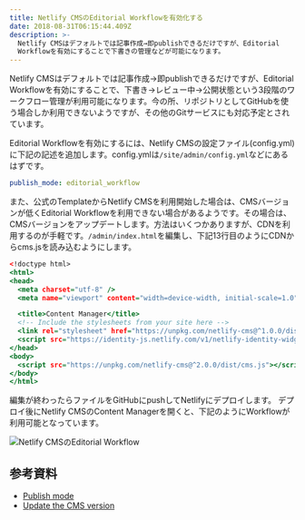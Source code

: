 ```yaml
---
title: Netlify CMSのEditorial Workflowを有効化する
date: 2018-08-31T06:15:44.409Z
description: >-
  Netlify CMSはデフォルトでは記事作成→即publishできるだけですが、Editorial
  Workflowを有効にすることで下書きの管理などが可能になります。
---
```

Netlify CMSはデフォルトでは記事作成→即publishできるだけですが、Editorial Workflowを有効にすることで、下書き→レビュー中→公開状態という3段階のワークフロー管理が利用可能になります。今の所、リポジトリとしてGitHubを使う場合しか利用できないようですが、その他のGitサービスにも対応予定とされています。

Editorial Workflowを有効にするには、Netlify CMSの設定ファイル(config.yml)に下記の記述を追加します。config.ymlは`/site/admin/config.yml`などにあるはずです。

```yaml:config.yml
publish_mode: editorial_workflow
```

また、公式のTemplateからNetlify CMSを利用開始した場合は、CMSバージョンが低くEditorial Workflowを利用できない場合があるようです。その場合は、CMSバージョンをアップデートします。方法はいくつかありますが、CDNを利用するのが手軽です。`/admin/index.html`を編集し、下記13行目のようにCDNからcms.jsを読み込むようにします。

```html:admin/index.html
<!doctype html>
<html>
<head>
  <meta charset="utf-8" />
  <meta name="viewport" content="width=device-width, initial-scale=1.0" />

  <title>Content Manager</title>
  <!-- Include the stylesheets from your site here -->
  <link rel="stylesheet" href="https://unpkg.com/netlify-cms@^1.0.0/dist/cms.css" />
  <script src="https://identity-js.netlify.com/v1/netlify-identity-widget.js"></script>
</head>
<body>
  <script src="https://unpkg.com/netlify-cms@^2.0.0/dist/cms.js"></script>
</body>
</html>
```

編集が終わったらファイルをGitHubにpushしてNetlifyにデプロイします。
デプロイ後にNetlify CMSのContent Managerを開くと、下記のようにWorkflowが利用可能となっています。

![Netlify CMSのEditorial Workflow](/img/ss-2018-08-31-15.39.45.png)

## 参考資料
* [Publish mode](https://www.netlifycms.org/docs/configuration-options/#publish-mode)
* [Update the CMS version](https://www.netlifycms.org/docs/update-the-cms-version/)
